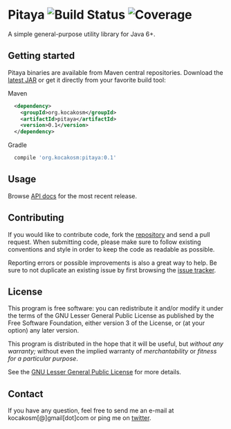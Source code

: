 Pitaya ![Build Status][1] ![Coverage][2]
========================================

A simple general-purpose utility library for Java 6+.


Getting started
---------------

Pitaya binaries are available from Maven central repositories.
Download the [latest JAR][3] or get it directly from your favorite build tool:

Maven
```xml
  <dependency>
    <groupId>org.kocakosm</groupId>
    <artifactId>pitaya</artifactId>
    <version>0.1</version>
  </dependency>
```

Gradle
```groovy
  compile 'org.kocakosm:pitaya:0.1'
```


Usage
-----

Browse [API docs][4] for the most recent release.


Contributing
------------

If you would like to contribute code, fork the [repository][5] and send a pull
request. When submitting code, please make sure to follow existing conventions
and style in order to keep the code as readable as possible.

Reporting errors or possible improvements is also a great way to help. Be sure
to not duplicate an existing issue by first browsing the [issue tracker][6].


License
-------

This program is free software: you can redistribute it and/or modify it under
the terms of the GNU Lesser General Public License as published by the Free
Software Foundation, either version 3 of the License, or (at your option) any
later version.

This program is distributed in the hope that it will be useful, but _without any
warranty;_ without even the implied warranty of _merchantability_ or _fitness
for a particular purpose_.

See the [GNU Lesser General Public License][7] for more details.


Contact
-------

If you have any question, feel free to send me an e-mail at kocakosm[@]gmail[dot]com
or ping me on [twitter][8].


 [1]: https://img.shields.io/travis/kocakosm/pitaya.svg
 [2]: https://img.shields.io/coveralls/kocakosm/pitaya.svg
 [3]: https://search.maven.org/remote_content?g=org.kocakosm&a=pitaya&v=LATEST
 [4]: http://kocakosm.org/projects/pitaya/apidocs/
 [5]: https://bitbucket.org/kocakosm/pitaya
 [6]: https://bitbucket.org/kocakosm/pitaya/issues?status=new&status=open
 [7]: http://www.gnu.org/licenses/lgpl-3.0-standalone.html
 [8]: https://twitter.com/kocakosm
